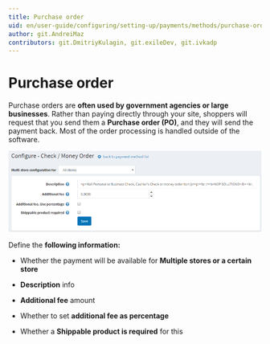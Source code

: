 ```yaml
---
title: Purchase order
uid: en/user-guide/configuring/setting-up/payments/methods/purchase-order
author: git.AndreiMaz
contributors: git.DmitriyKulagin, git.exileDev, git.ivkadp
---
```


# Purchase order

Purchase orders are **often used by government agencies or large businesses**. Rather than paying directly through your site, shoppers will request that you send them a **Purchase order (PO)**, and they will send the payment back. Most of the order processing is handled outside of the software.

![purchaseorder](_static/purchase-order/purchaseorder.png)

Define the **following information:**

* Whether the payment will be available for **Multiple stores or a certain store**

* **Description** info

* **Additional fee** amount  

* Whether to set **additional fee as percentage**

* Whether a **Shippable product is required** for this
